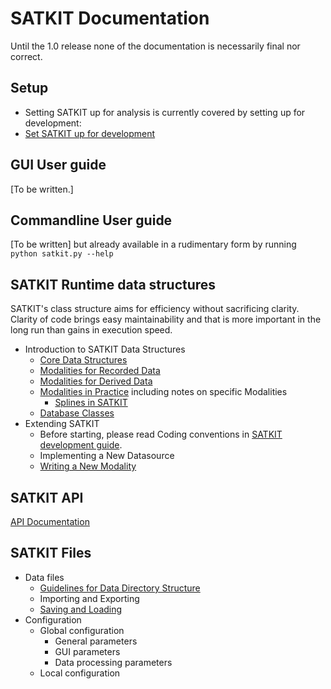 # SATKIT Documentation

Until the 1.0 release none of the documentation is necessarily final nor
correct.

## Setup

- Setting SATKIT up for analysis is currently covered by setting up for
  development:
- [Set SATKIT up for development](SetupForDevelopment.markdown)

## GUI User guide

[To be written.]

## Commandline User guide

[To be written] but already available in a rudimentary form by running
`python satkit.py --help`

## SATKIT Runtime data structures

SATKIT's class structure aims for efficiency without sacrificing clarity.
Clarity of code brings easy maintainability and that is more important in the
long run than gains in execution speed.

- Introduction to SATKIT Data Structures
  - [Core Data Structures](CoreDataStructures.markdown)
  - [Modalities for Recorded Data](ModalitiesforRecordedData.markdown)
  - [Modalities for Derived Data](ModalitiesforDerivedData.markdown)
  - [Modalities in Practice](ModalitiesinPractice.markdown) including notes on
    specific Modalities
    - [Splines in SATKIT](Splines.markdown)
  - [Database Classes](DatabaseClasses.markdown)
- Extending SATKIT
  - Before starting, please read Coding conventions in [SATKIT development
    guide](SATKIT_development_guide.markdown).
  - Implementing a New Datasource
  - [Writing a New Modality](WritingNewModality.markdown)

## SATKIT API

[API Documentation](api/index.html)

## SATKIT Files

- Data files
  - [Guidelines for Data Directory Structure](DirectoryStructure.markdown)
  - Importing and Exporting
  - [Saving and Loading](Saving_and_loading.markdown)
- Configuration
  - Global configuration
    - General parameters
    - GUI parameters
    - Data processing parameters
  - Local configuration
